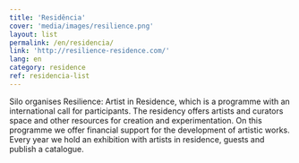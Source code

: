 ```yaml
---
title: 'Residência'
cover: 'media/images/resilience.png'
layout: list
permalink: /en/residencia/
link: 'http://resilience-residence.com/'
lang: en
category: residence
ref: residencia-list
---
```

Silo organises Resilience: Artist in Residence, which is a programme with an international call for participants. The residency offers artists and curators space and other resources for creation and experimentation. On this programme we offer financial support  for the development of artistic works. Every year we hold an exhibition with artists in residence, guests and publish a catalogue.
